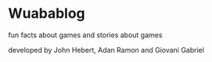 # Wuabablog
fun facts about games and stories about games

developed by John Hebert, Adan Ramon and Giovani Gabriel
